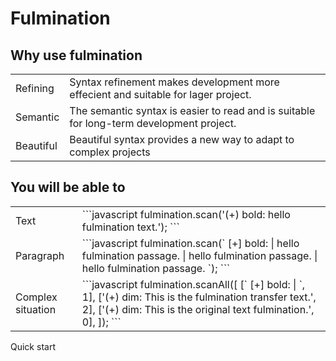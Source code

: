 # Fulmination

## Why use fulmination

<table>
<tr>
<td>
Refining
</td>
<td>
Syntax refinement makes development more effecient and suitable for lager project.
</td>
</tr>
<tr>
<td>
Semantic
</td>
<td>
The semantic syntax is easier to read and is suitable for long-term development project.
</td>
</tr>
<tr>
<td>Beautiful</td>
<td>
Beautiful syntax provides a new way to adapt to complex projects
</td>
</tr>
</table>

## You will be able to

<table>
<tr>
<td>Text</td>
<td>
```javascript
fulmination.scan('(+) bold: hello fulmination text.');
```
</td>
</tr>
<tr>
<td>
  Paragraph
</td>
<td>
```javascript
fulmination.scan(`
  [+] bold:
  | hello fulmination passage.
  | hello fulmination passage.
  | hello fulmination passage.
`);
```
</td>
</tr>
<tr>
<td>Complex situation</td>
<td>
```javascript
fulmination.scanAll([
  [`
    [+] bold:
    |
  `, 1],
  ['(+) dim: This is the fulmination transfer text.', 2],
  ['(+) dim: This is the original text fulmination.', 0],
]);
```
</td>
</tr>
</table

## Quick start
